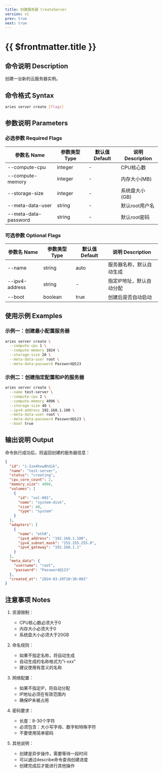 ```yaml
---
title: 创建服务器 CreateServer
version: v1
prev: true
next: true
---
```


# {{ $frontmatter.title }}

## 命令说明 Description

创建一台新的云服务器实例。

## 命令格式 Syntax

```bash
aries server create [flags]
```

## 参数说明 Parameters

### 必选参数 Required Flags

| 参数名 Name | 参数类型 Type | 默认值 Default | 说明 Description |
| --- | --- | --- | --- |
| --compute-cpu | integer | - | CPU核心数 |
| --compute-memory | integer | - | 内存大小(MB) |
| --storage-size | integer | - | 系统盘大小(GB) |
| --meta-data-user | string | - | 默认root用户名 |
| --meta-data-password | string | - | 默认root密码 |

### 可选参数 Optional Flags

| 参数名 Name | 参数类型 Type | 默认值 Default | 说明 Description |
| --- | --- | --- | --- |
| --name | string | auto | 服务器名称，默认自动生成 |
| --ipv4-address | string | - | 指定IP地址，默认自动分配 |
| --boot | boolean | true | 创建后是否自动启动 |

## 使用示例 Examples

### 示例一：创建最小配置服务器

```bash
aries server create \
  --compute-cpu 1 \
  --compute-memory 1024 \
  --storage-size 20 \
  --meta-data-user root \
  --meta-data-password Password@123
```

### 示例二：创建指定配置和IP的服务器

```bash
aries server create \
  --name test-server \
  --compute-cpu 2 \
  --compute-memory 4096 \
  --storage-size 40 \
  --ipv4-address 192.168.1.100 \
  --meta-data-user root \
  --meta-data-password Password@123 \
  --boot true
```

## 输出说明 Output

命令执行成功后，将返回创建的服务器信息：

```json
{
  "id": "i-2ze4hxw8hdik",
  "name": "test-server",
  "status": "creating",
  "cpu_core_count": 2,
  "memory_size": 4096,
  "volumes": [
    {
      "id": "vol-001",
      "name": "system-disk",
      "size": 40,
      "type": "system"
    }
  ],
  "adapters": [
    {
      "name": "eth0",
      "ipv4_address": "192.168.1.100",
      "ipv4_subnet_mask": "255.255.255.0",
      "ipv4_gateway": "192.168.1.1"
    }
  ],
  "meta_data": {
    "username": "root",
    "password": "Password@123"
  },
  "created_at": "2024-03-20T10:30:00Z"
}
```

## 注意事项 Notes

1. 资源限制：
   - CPU核心数必须大于0
   - 内存大小必须大于0
   - 系统盘大小必须大于20GB

2. 命名规则：
   - 如果不指定名称，将自动生成
   - 自动生成的名称格式为"i-xxx"
   - 建议使用有意义的名称

3. 网络配置：
   - 如果不指定IP，将自动分配
   - IP地址必须在有效范围内
   - 确保IP未被占用

4. 密码要求：
   - 长度：8-30个字符
   - 必须包含：大小写字母、数字和特殊字符
   - 不要使用简单密码

5. 其他说明：
   - 创建是异步操作，需要等待一段时间
   - 可以通过describe命令查询创建进度
   - 创建完成后才能进行其他操作
